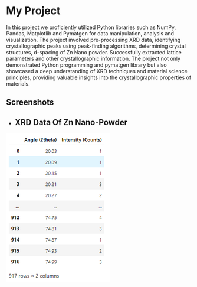 # My Project

  In this project we proficiently utilized Python libraries such as NumPy, Pandas, Matplotlib and Pymatgen for data
manipulation, analysis and visualization. The project involved pre-processing XRD data, identifying
crystallographic peaks using peak-finding algorithms, determining crystal structures, d-spacing of Zn Nano powder.
Successfully extracted lattice parameters and other crystallographic information. The project not only demonstrated
Python programming and pymatgen library but also showcased a deep understanding of XRD techniques and
material science principles, providing valuable insights into the crystallographic properties of materials.

## Screenshots
- ## XRD Data Of Zn Nano-Powder
![DATA](https://github.com/dipakkhedkar1104/-python-XRD-Data-Analysis/blob/main/image.png)
